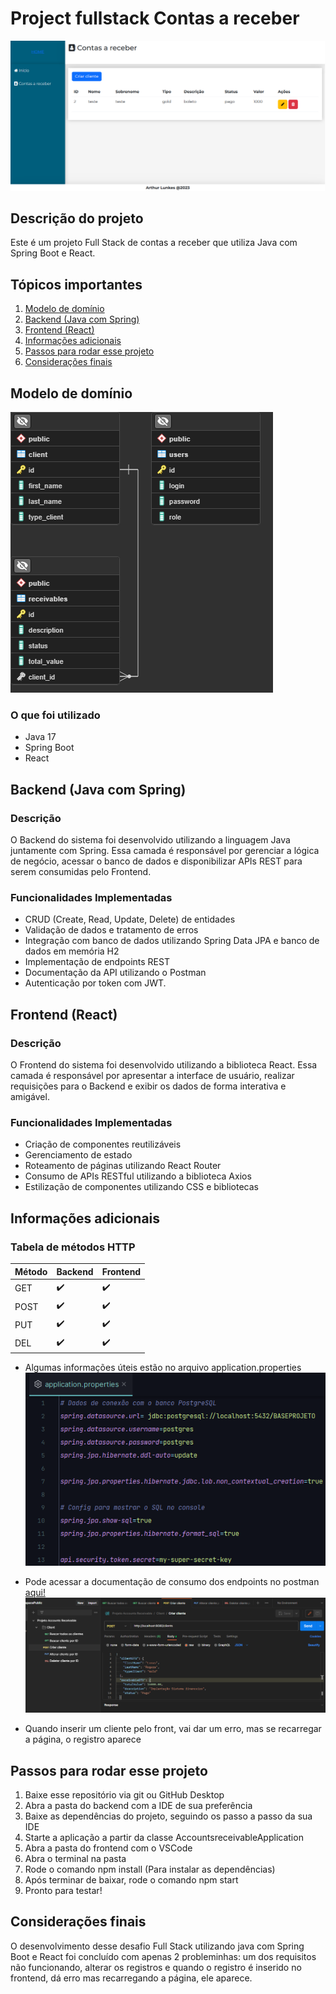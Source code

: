 # Project fullstack Contas a receber

![enter image description here](https://github.com/arthurlunkes/Project_Contas_A_Receber/blob/main/images/frontend.PNG)

## Descrição do projeto

Este é um projeto Full Stack de contas a receber que utiliza Java com Spring Boot e React.

## Tópicos importantes

<ol>
<a href="#Modelo_Dominio"><li>Modelo de domínio</li></a>
<a href="#Backend"><li>Backend (Java com Spring)</li></a>
<a href="#Frontend"><li>Frontend (React)</li></a>
<a href="#Informacoes"><li>Informações adicionais</li></a>
<a href="#Passos"><li>Passos para rodar esse projeto</li></a>
<a href="#Consideracoes"><li>Considerações finais</li></a>
</ol>

<div id="Modelo_Dominio">
<h2>Modelo de domínio</h2>
</div>

![Modelo de domínio](https://github.com/arthurlunkes/Project_Contas_A_Receber/blob/main/images/MER.png)

### O que foi utilizado

-   Java 17
-   Spring Boot 
-   React

<div id="Backend">
<h2>Backend (Java com Spring)</h2>
</div>

### Descrição

O Backend do sistema foi desenvolvido utilizando a linguagem Java juntamente com Spring. Essa camada é responsável por gerenciar a lógica de negócio, acessar o banco de dados e disponibilizar APIs REST para serem consumidas pelo Frontend.


### Funcionalidades Implementadas

-   CRUD (Create, Read, Update, Delete) de entidades
-   Validação de dados e tratamento de erros
-   Integração com banco de dados utilizando Spring Data JPA e banco de dados em memória H2
-   Implementação de endpoints REST
-   Documentação da API utilizando o Postman
-   Autenticação por token com JWT.

<div id="Frontend">
<h2>Frontend (React)</h2>
</div>

### Descrição

O Frontend do sistema foi desenvolvido utilizando a biblioteca React. Essa camada é responsável por apresentar a interface de usuário, realizar requisições para o Backend e exibir os dados de forma interativa e amigável.

### Funcionalidades Implementadas

-   Criação de componentes reutilizáveis
-   Gerenciamento de estado
-   Roteamento de páginas utilizando React Router
-   Consumo de APIs RESTful utilizando a biblioteca Axios
-   Estilização de componentes utilizando CSS e bibliotecas

<div id="Informacoes">
<h2>Informações adicionais</h2>
</div>

### Tabela de métodos HTTP

| Método | Backend | Frontend |
|--|--|--|
| GET | ✔️ | ✔️ |
| POST | ✔️ | ✔️ |
| PUT | ✔️ | ✔️ |
| DEL | ✔️ | ✔️ |


- Algumas informações úteis estão no arquivo application.properties
![enter image description here](https://github.com/arthurlunkes/Project_Contas_A_Receber/blob/main/images/applicationproperties.PNG)
- Pode acessar a documentação de consumo dos endpoints no postman [aqui!](https://www.postman.com/spacecraft-participant-60213181/workspace/workspacepublic/collection/19564710-edf37ea1-0b38-4841-9fa2-c7c13ec859b5?action=share&creator=19564710)
![postman](https://github.com/arthurlunkes/Project_Contas_A_Receber/blob/main/images/postman.PNG)

- Quando inserir um cliente pelo front, vai dar um erro, mas se recarregar a página, o registro aparece

<div id="Passos">
<h2>Passos para rodar esse projeto</h2>
</div>

1. Baixe esse repositório via git ou GitHub Desktop
2. Abra a pasta do backend com a IDE de sua preferência
3. Baixe as dependências do projeto, seguindo os passo a passo da sua IDE
4. Starte a aplicação a partir da classe AccountsreceivableApplication
5. Abra a pasta do frontend com o VSCode
6. Abra o terminal na pasta
7. Rode o comando npm install (Para instalar as dependências)
8. Após terminar de baixar, rode o comando npm start
9. Pronto para testar!

<div id="Consideracoes">
<h2>Considerações finais</h2>
</div>

O desenvolvimento desse desafio Full Stack utilizando java com Spring Boot e React foi concluído com apenas 2 probleminhas: um dos requisitos não funcionando, alterar os registros e quando o registro é inserido no frontend, dá erro mas recarregando a página, ele aparece.
